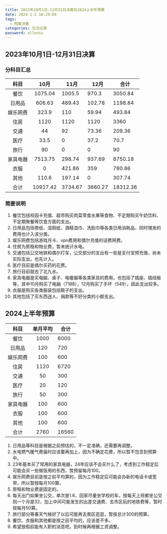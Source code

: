 ```yaml
---
title: 2023年10月1日-12月31日决算及2024上半年预算
date: 2024-1-2 10:29:04
tags:
  - 预算决算
categories: 生活记录
password: allensu
---
```


## 2023年10月1日-12月31日决算
### 分科目汇总
| 科目 | 10月 | 11月 | 12月 | 合计 |
| :--: | :--: | ---- | ---- | ---- |
| 餐饮 | 1075.04 | 1005.5 | 970.3 | 3050.84 |
| 日用品 | 606.63 | 489.43 | 102.78 | 1198.84 |
| 娱乐网费 | 323.9 | 110 | 59.94 | 493.84 |
| 住房 | 1120 | 1120 | 1120 | 3360 |
| 交通 | 44 | 92 | 73.36 | 209.36 |
| 医疗 | 33.5 | 0 | 37.2 | 70.7 |
| 旅行 | 90 | 0 | 0 | 90 |
| 家具电器 | 7513.75 | 298.74 | 937.69 | 8750.18 |
| 衣服 | 0 | 421.86 | 359 | 780.86 |
| 其他 | 110.6 | 197.14 | 0 | 307.74 |
| 合计 | 10917.42 | 3734.67 | 3660.27 | 18312.36 |

### 简要说明
1. 餐饮包括校园卡充值、超市购买肉菜零食水果等食物、不定期购买牛奶饮料、不定期聚餐等饮食方面的支出。
2. 日用品包括卷纸、湿厕纸、酒精湿巾、洗脸巾等各类日用消耗品，同时理发的费用也计入该分类。
3. 娱乐网费包括游戏月卡、vpn费用和偶尔充值的话费网费。
4. 住房为房租和物业费，暂未统计水电。
5. 交通包括公交地铁和偶尔打车，公交部分的支出有一些是支付宝预充值，尚未实际支出，也先计入。
6. 医疗目前是偶尔买药的花费。
7. 旅行目前就去了北九水。
8. 家具电器是买电脑、桌子、电暖器等各类家具的费用，也包括了插座、插线板等，其中10月购买了电脑（7188），12月购买了手环（549），因此支出较多。
9. 衣服是购买各类服装包括鞋子的支出。
10. 其他包括了买东西送人、捐款等不好分类的小额支出。

## 2024上半年预算
| 科目 | 单月平均 | 合计 |
| :--: | :--: | ---- |
| 餐饮 | 1000 | 6000 |
| 日用品 | 120 | 720 |
| 娱乐网费 | 100 | 600 |
| 住房 | 1120 | 6720 |
| 交通 | 50 | 300 |
| 医疗 | 20 | 120 |
| 旅行 | 50 | 300 |
| 家具电器 | 100 | 600 |
| 衣服 | 100 | 600 |
| 其他 | 100 | 600 |
| 合计 | 2760 | 16560 |
1. 日用品等科目是根据之前预估的，不一定准确，还需要再调整。
2. 水电燃气暖气费届时应该要再加上，因为不确定花费，所以暂不包含到预算中。
3. 23年基本买了常用的家具电器，24年应该不会买什么了，考虑到工作稳定后可能会买一些做饭用的东西，暂预留每月100。
4. 娱乐网费目前是按之前平均算的，因为工作稳定后可能会办新的电话卡或宽带，所以暂按每月100算。
5. 房租和物业费是固定的。
6. 每天出门如果坐公交，单次是1.6，回家尽量坐学校的车，按每天上班都坐公交则一个月是32，加上中间可能发生的出差交通费、去市区玩的地铁费等，暂时按每月50算。
7. 旅行部分等春天气候好了以后可能再去景区逛逛，暂按总计300的预算。
8. 餐饮、衣服和其他都是按之前平均的，应该差不多。
9. 希望放假前能有入职的消息吧，到时候再根据工资调整。